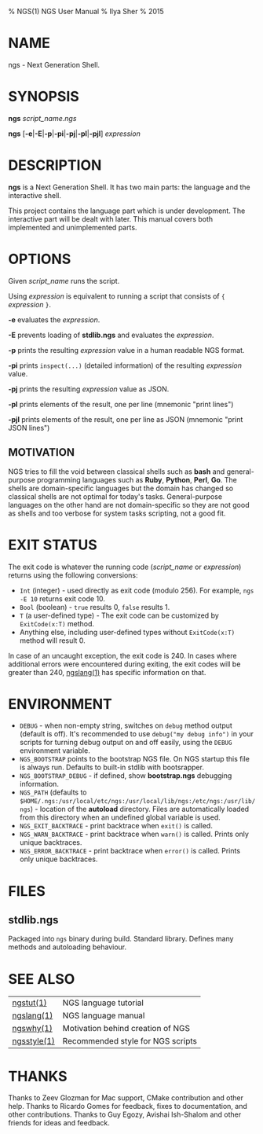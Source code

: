 % NGS(1) NGS User Manual
% Ilya Sher
% 2015

# NAME

ngs - Next Generation Shell.

# SYNOPSIS

**ngs** *script_name.ngs*

**ngs** [**-e**|**-E**|**-p**|**-pi**|**-pj**|**-pl**|**-pjl**] *expression*

# DESCRIPTION

**ngs** is a Next Generation Shell. It has two main parts: the language and the interactive shell.

This project contains the language part which is under development. The interactive part will be dealt with later. This manual covers both implemented and unimplemented parts.

# OPTIONS

Given *script_name* runs the script.

Using *expression* is equivalent to running a script that consists of `{` *expression* `}`.

**-e** evaluates the *expression*.

**-E** prevents loading of **stdlib.ngs** and evaluates the *expression*.

**-p** prints the resulting *expression* value in a human readable NGS format.

**-pi** prints `inspect(...)` (detailed information) of the resulting *expression* value.

**-pj** prints the resulting *expression* value as JSON.

**-pl** prints elements of the result, one per line (mnemonic "print lines")

**-pjl** prints elements of the result, one per line as JSON (mnemonic "print JSON lines")

## MOTIVATION

NGS tries to fill the void between classical shells such as **bash** and general-purpose programming languages such as **Ruby**, **Python**, **Perl**, **Go**. The shells are domain-specific languages but the domain has changed so classical shells are not optimal for today's tasks. General-purpose languages on the other hand are not domain-specific so they are not good as shells and too verbose for system tasks scripting, not a good fit.

# EXIT STATUS

The exit code is whatever the running code (*script_name* or *expression*) returns using the following conversions:

* `Int` (integer) - used directly as exit code (modulo 256). For example, `ngs -E 10` returns exit code 10.
* `Bool` (boolean) - `true` results 0, `false` results 1.
* `T` (a user-defined type) - The exit code can be customized by `ExitCode(x:T)` method.
* Anything else, including user-defined types without `ExitCode(x:T)` method will result 0.

In case of an uncaught exception, the exit code is 240. In cases where additional errors were encountered during exiting, the exit codes will be greater than 240, [ngslang(1)](ngslang.1.md) has specific information on that.

# ENVIRONMENT

* `DEBUG` - when non-empty string, switches on `debug` method output (default is off). It's recommended to use `debug("my debug info")` in your scripts for turning debug output on and off easily, using the `DEBUG` environment variable.
* `NGS_BOOTSTRAP` points to the bootstrap NGS file. On NGS startup this file is always run. Defaults to built-in stdlib with bootsrapper.
* `NGS_BOOTSTRAP_DEBUG` - if defined, show **bootstrap.ngs** debugging information.
* `NGS_PATH` (defaults to `$HOME/.ngs:/usr/local/etc/ngs:/usr/local/lib/ngs:/etc/ngs:/usr/lib/ngs`) - location of the **autoload** directory. Files are automatically loaded from this directory when an undefined global variable is used.
* `NGS_EXIT_BACKTRACE` - print backtrace when `exit()` is called.
* `NGS_WARN_BACKTRACE` - print backtrace when `warn()` is called. Prints only unique backtraces.
* `NGS_ERROR_BACKTRACE` - print backtrace when `error()` is called. Prints only unique backtraces.

# FILES

## stdlib.ngs

Packaged into `ngs` binary during build. Standard library. Defines many methods and autoloading behaviour.

# SEE ALSO

|||
|-|-|
|[ngstut(1)](ngstut.1.md)| NGS language tutorial|
|[ngslang(1)](ngslang.1.md)| NGS language manual|
|[ngswhy(1)](ngswhy.1.md)| Motivation behind creation of NGS|
|[ngsstyle(1)](ngsstyle.1.md)| Recommended style for NGS scripts|


# THANKS

Thanks to Zeev Glozman for Mac support, CMake contribution and other help.
Thanks to Ricardo Gomes for feedback, fixes to documentation, and other contributions.
Thanks to Guy Egozy, Avishai Ish-Shalom and other friends for ideas and feedback.
